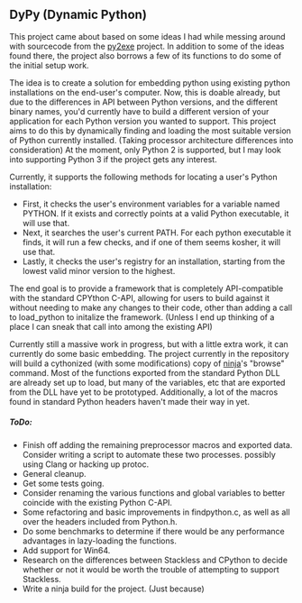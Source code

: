 ## DyPy (Dynamic Python)

This project came about based on some ideas I had while messing around with sourcecode from the [py2exe](http://www.py2exe.org/) project. In addition to some of the ideas found there, the project also borrows a few of its functions to do some of the initial setup work.

The idea is to create a solution for embedding python using existing python installations on the end-user's computer. Now, this is doable already, but due to the differences in API between Python versions, and the different binary names, you'd currently have to build a different version of your application for each Python version you wanted to support. This project aims to do this by dynamically finding and loading the most suitable version of Python currently installed. (Taking processor architecture differences into consideration) At the moment, only Python 2 is supported, but I may look into supporting Python 3 if the project gets any interest.

Currently, it supports the following methods for locating a user's Python installation:

* First, it checks the user's environment variables for a variable named PYTHON. If it exists and correctly points at a valid Python executable, it will use that.
* Next, it searches the user's current PATH. For each python executable it finds, it will run a few checks, and if one of them seems kosher, it will use that.
* Lastly, it checks the user's registry for an installation, starting from the lowest valid minor version to the highest.

The end goal is to provide a framework that is completely API-compatible with the standard CPYthon C-API, allowing for users to build against it without needing to make any changes to their code, other than adding a call to load_python to initalize the framework. (Unless I end up thinking of a place I can sneak that call into among the existing API)

Currently still a massive work in progress, but with a little extra work, it can currently do some basic embedding. The project currently in the repository will build a cythonized (with some modifications) copy of [ninja](http://martine.github.com/ninja/)'s "browse" command. Most of the functions exported from the standard Python DLL are already set up to load, but many of the variables, etc that are exported from the DLL have yet to be prototyped. Additionally, a lot of the macros found in standard Python headers haven't made their way in yet.

##### ToDo:

* Finish off adding the remaining preprocessor macros and exported data. Consider writing a script to automate these two processes. possibly using Clang or hacking up protoc.
* General cleanup.
* Get some tests going.
* Consider renaming the various functions and global variables to better coincide with the existing Python C-API.
* Some refactoring and basic improvements in findpython.c, as well as all over the headers included from Python.h.
* Do some benchmarks to determine if there would be any performance advantages in lazy-loading the functions.
* Add support for Win64.
* Research on the differences between Stackless and CPython to decide whether or not it would be worth the trouble of attempting to support Stackless.
* Write a ninja build for the project. (Just because)